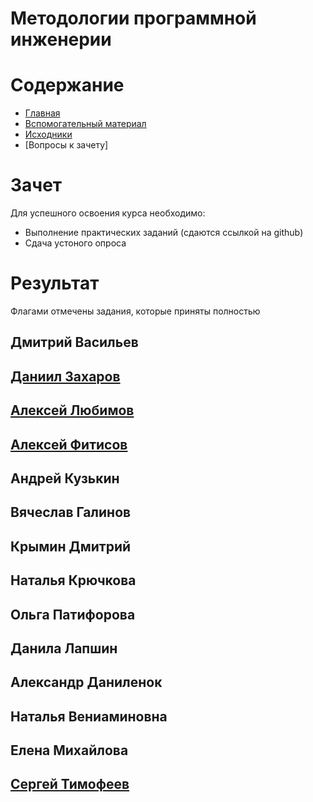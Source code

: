 # Методологии программной инженерии

# Содержание
* [Главная](https://github.com/WrapAndKit/testing_itmo/blob/main/README.md)
* [Вспомогательный материал](https://github.com/testing_itmo/blob/main/support.md)
* [Исходники](https://github.com/WrapAndKit/testing_itmo/blob/main/src)
* [Вопросы к зачету]
# Зачет
Для успешного освоения курса необходимо:

* Выполнение практических заданий (сдаются ссылкой на github)
* Сдача устоного опроса

# Результат
Флагами отмечены задания, которые приняты полностью

## Дмитрий Васильев

## [Даниил Захаров](https://github.com/D-Zaharov/itmo_testing)

## [Алексей Любимов](https://github.com/alexeyalyubimov/testing_itmo)

## [Алексей Фитисов](https://github.com/Aleksei-web-bit/fitisov_testing)

## Андрей Кузькин

## Вячеслав Галинов

## Крымин Дмитрий

## Наталья Крючкова

## Ольга Патифорова

## Данила Лапшин

## Александр Даниленок

## Наталья Вениаминовна

## Елена Михайлова

## [Сергей Тимофеев](https://github.com/Logo95/testing_lessons_TGBot)


